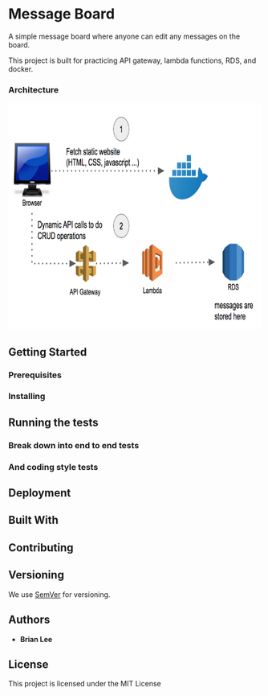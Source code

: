 # Message Board

A simple message board where anyone can edit any messages on the board.

This project is built for practicing API gateway, lambda functions, RDS, and docker.

### Architecture

<p align="center">
  <img src="./doc/arch/MessageBoard.png" alt="Message Board Architecture"
       width="654" height="450">
</p>

## Getting Started

### Prerequisites

### Installing

## Running the tests

### Break down into end to end tests

### And coding style tests

## Deployment

## Built With

## Contributing

## Versioning

We use [SemVer](http://semver.org/) for versioning.

## Authors

* **Brian Lee** 

## License

This project is licensed under the MIT License
